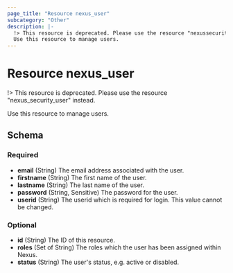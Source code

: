 ```yaml
---
page_title: "Resource nexus_user"
subcategory: "Other"
description: |-
  !> This resource is deprecated. Please use the resource "nexussecurityuser" instead.
  Use this resource to manage users.
---
```

# Resource nexus_user
!> This resource is deprecated. Please use the resource "nexus_security_user" instead.

Use this resource to manage users.

<!-- schema generated by tfplugindocs -->
## Schema

### Required

- **email** (String) The email address associated with the user.
- **firstname** (String) The first name of the user.
- **lastname** (String) The last name of the user.
- **password** (String, Sensitive) The password for the user.
- **userid** (String) The userid which is required for login. This value cannot be changed.

### Optional

- **id** (String) The ID of this resource.
- **roles** (Set of String) The roles which the user has been assigned within Nexus.
- **status** (String) The user's status, e.g. active or disabled.

